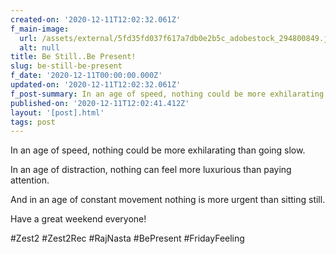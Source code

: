 ```yaml
---
created-on: '2020-12-11T12:02:32.061Z'
f_main-image:
  url: /assets/external/5fd35fd037f617a7db0e2b5c_adobestock_294800849.jpeg
  alt: null
title: Be Still..Be Present!
slug: be-still-be-present
f_date: '2020-12-11T00:00:00.000Z'
updated-on: '2020-12-11T12:02:32.061Z'
f_post-summary: In an age of speed, nothing could be more exhilarating than going slow.
published-on: '2020-12-11T12:02:41.412Z'
layout: '[post].html'
tags: post
---
```


In an age of speed, nothing could be more exhilarating than going slow.

In an age of distraction, nothing can feel more luxurious than paying attention.

And in an age of constant movement nothing is more urgent than sitting still.

Have a great weekend everyone!

#Zest2 #Zest2Rec #RajNasta #BePresent #FridayFeeling

‍
